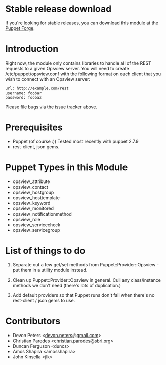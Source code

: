 Stable release download
=======================

If you're looking for stable releases, you can download this module at
the [Puppet Forge](http://forge.puppetlabs.com/devon/opsview).

Introduction
=============

Right now, the module only contains libraries to handle all of the REST
requests to a given Opsview server.  You will need to create
/etc/puppet/opsview.conf with the following format on each client that you wish
to connect with an Opsview server:

    url: http://example.com/rest
    username: foobar
    password: foobaz

Please file bugs via the issue tracker above.

Prerequisites
=============

* Puppet (of course :))  Tested most recently with puppet 2.7.9
* rest-client, json gems.

Puppet Types in this Module
===========================

* opsview_attribute
* opsview_contact
* opsview_hostgroup
* opsview_hosttemplate
* opsview_keyword
* opsview_monitored
* opsview_notificationmethod
* opsview_role
* opsview_servicecheck
* opsview_servicegroup

List of things to do
====================

1. Separate out a few get/set methods from Puppet::Provider::Opsview - put them
in a utility module instead.

2. Clean up Puppet::Provider::Opsview in general.  Cull any class/instance
methods we don't need (there's lots of duplication.)

3. Add default providers so that Puppet runs don't fail when there's no rest-client / json gems to use.

Contributors
=======

* Devon Peters &lt;devon.peters@gmail.com&gt;
* Christian Paredes &lt;christian.paredes@sbri.org&gt;
* Duncan Ferguson &lt;duncs&gt;
* Amos Shapira &lt;amosshapira&gt;
* John Kinsella &lt;jlk&gt;
